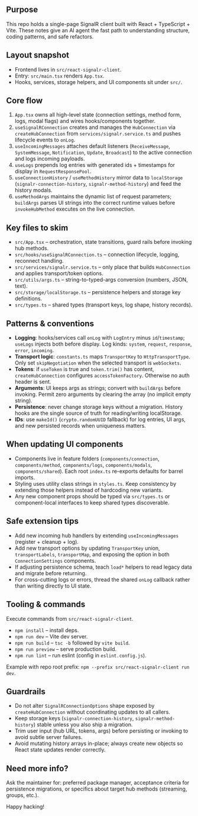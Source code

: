 ## Purpose

This repo holds a single-page SignalR client built with React + TypeScript + Vite. These notes give an AI agent the fast path to understanding structure, coding patterns, and safe refactors.

## Layout snapshot

- Frontend lives in `src/react-signalr-client`.
- Entry: `src/main.tsx` renders `App.tsx`.
- Hooks, services, storage helpers, and UI components sit under `src/`.

## Core flow

1. `App.tsx` owns all high-level state (connection settings, method form, logs, modal flags) and wires hooks/components together.
2. `useSignalRConnection` creates and manages the `HubConnection` via `createHubConnection` from `services/signalr.service.ts` and pushes lifecycle events to `onLog`.
3. `useIncomingMessages` attaches default listeners (`ReceiveMessage`, `SystemMessage`, `Notification`, `Update`, `Broadcast`) to the active connection and logs incoming payloads.
4. `useLogs` prepends log entries with generated ids + timestamps for display in `RequestResponsePool`.
5. `useConnectionHistory` / `useMethodHistory` mirror data to `localStorage` (`signalr-connection-history`, `signalr-method-history`) and feed the history modals.
6. `useMethodArgs` maintains the dynamic list of request parameters; `buildArgs` parses UI strings into the correct runtime values before `invokeHubMethod` executes on the live connection.

## Key files to skim

- `src/App.tsx` – orchestration, state transitions, guard rails before invoking hub methods.
- `src/hooks/useSignalRConnection.ts` – connection lifecycle, logging, reconnect handling.
- `src/services/signalr.service.ts` – only place that builds `HubConnection` and applies transport/token options.
- `src/utils/args.ts` – string-to-typed-args conversion (numbers, JSON, text).
- `src/storage/localStorage.ts` – persistence helpers and storage key definitions.
- `src/types.ts` – shared types (transport keys, log shape, history records).

## Patterns & conventions

- **Logging**: hooks/services call `onLog` with `LogEntry` minus `id`/`timestamp`; `useLogs` injects both before display. Log kinds: `system`, `request`, `response`, `error`, `incoming`.
- **Transport logic**: `constants.ts` maps `TransportKey` to `HttpTransportType`. Only set `skipNegotiation` when the selected transport is `webSockets`.
- **Tokens**: if `useToken` is true and `token.trim()` has content, `createHubConnection` configures `accessTokenFactory`. Otherwise no auth header is sent.
- **Arguments**: UI keeps args as strings; convert with `buildArgs` before invoking. Permit zero arguments by clearing the array (no implicit empty string).
- **Persistence**: never change storage keys without a migration. History hooks are the single source of truth for reading/writing localStorage.
- **IDs**: use `makeId()` (`crypto.randomUUID` fallback) for log entries, UI args, and new persisted records when uniqueness matters.

## When updating UI components

- Components live in feature folders (`components/connection`, `components/method`, `components/logs`, `components/modals`, `components/shared`). Each root `index.ts` re-exports defaults for barrel imports.
- Styling uses utility class strings in `styles.ts`. Keep consistency by extending those helpers instead of hardcoding new variants.
- Any new component props should be typed via `src/types.ts` or component-local interfaces to keep shared types discoverable.

## Safe extension tips

- Add new incoming hub handlers by extending `useIncomingMessages` (register + cleanup + log).
- Add new transport options by updating `TransportKey` union, `transportLabels`, `transportMap`, and exposing the option in both `ConnectionSettings` components.
- If adjusting persistence schema, teach `load*` helpers to read legacy data and migrate before returning.
- For cross-cutting logs or errors, thread the shared `onLog` callback rather than writing directly to UI state.

## Tooling & commands

Execute commands from `src/react-signalr-client`.

- `npm install` – install deps.
- `npm run dev` – Vite dev server.
- `npm run build` – `tsc -b` followed by `vite build`.
- `npm run preview` – serve production build.
- `npm run lint` – run eslint (config in `eslint.config.js`).

Example with repo root prefix: `npm --prefix src/react-signalr-client run dev`.

## Guardrails

- Do not alter `SignalRConnectionOptions` shape exposed by `createHubConnection` without coordinating updates to all callers.
- Keep storage keys (`signalr-connection-history`, `signalr-method-history`) stable unless you also ship a migration.
- Trim user input (hub URL, tokens, args) before persisting or invoking to avoid subtle server failures.
- Avoid mutating history arrays in-place; always create new objects so React state updates render correctly.

## Need more info?

Ask the maintainer for: preferred package manager, acceptance criteria for persistence migrations, or specifics about target hub methods (streaming, groups, etc.).

Happy hacking!
